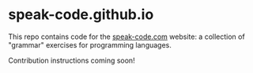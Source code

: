 # speak-code.github.io

This repo contains code for the [speak-code.com](http://speak-code.com) website: a collection of "grammar" exercises for programming languages.

Contribution instructions coming soon!
